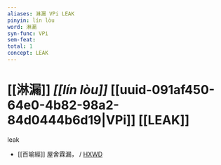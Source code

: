```yaml
---
aliases: 淋漏 VPi LEAK
pinyin: lín lòu
word: 淋漏
syn-func: VPi
sem-feat: 
total: 1
concept: LEAK 
---
```

# [[淋漏]] *[[lín lòu]]*  [[uuid-091af450-64e0-4b82-98a2-84d0444b6d19|VPi]] [[LEAK]]
leak
 - [[百喻經]] 屋舍霖漏， / [HXWD](https://hxwd.org/textview.html?location=KR6b0066_T_004-0554b.18)